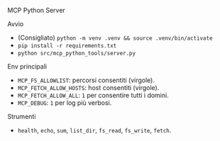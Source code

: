MCP Python Server

Avvio
- (Consigliato) `python -m venv .venv && source .venv/bin/activate`
- `pip install -r requirements.txt`
- `python src/mcp_python_tools/server.py`

Env principali
- `MCP_FS_ALLOWLIST`: percorsi consentiti (virgole).
- `MCP_FETCH_ALLOW_HOSTS`: host consentiti (virgole).
- `MCP_FETCH_ALLOW_ALL`: `1` per consentire tutti i domini.
- `MCP_DEBUG`: `1` per log più verbosi.

Strumenti
- `health`, `echo`, `sum`, `list_dir`, `fs_read`, `fs_write`, `fetch`.

